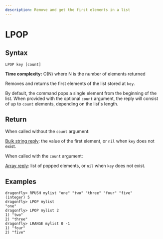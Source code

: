 ```yaml
---
description: Remove and get the first elements in a list
---
```


# LPOP

## Syntax

    LPOP key [count]

**Time complexity:** O(N) where N is the number of elements returned

Removes and returns the first elements of the list stored at `key`.

By default, the command pops a single element from the beginning of the list.
When provided with the optional `count` argument, the reply will consist of up
to `count` elements, depending on the list's length.

## Return

When called without the `count` argument:

[Bulk string reply](https://redis.io/docs/reference/protocol-spec#resp-bulk-strings): the value of the first element, or `nil` when `key` does not exist.

When called with the `count` argument:

[Array reply](https://redis.io/docs/reference/protocol-spec#resp-arrays): list of popped elements, or `nil` when `key` does not exist.

## Examples

```shell
dragonfly> RPUSH mylist "one" "two" "three" "four" "five"
(integer) 5
dragonfly> LPOP mylist
"one"
dragonfly> LPOP mylist 2
1) "two"
2) "three"
dragonfly> LRANGE mylist 0 -1
1) "four"
2) "five"
```
